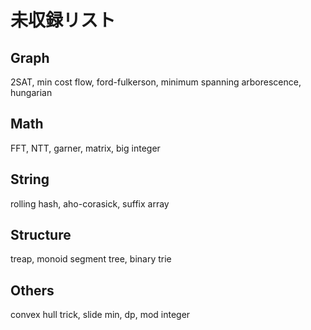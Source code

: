 # 未収録リスト

## Graph

2SAT, min cost flow, ford-fulkerson, minimum spanning arborescence, hungarian

## Math

FFT, NTT, garner, matrix, big integer

## String

rolling hash, aho-corasick, suffix array

## Structure

treap, monoid segment tree, binary trie

## Others

convex hull trick, slide min, dp, mod integer
